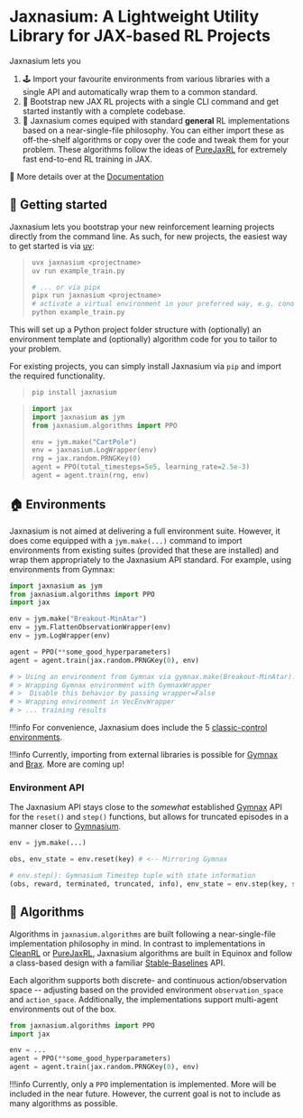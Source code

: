 
# Jaxnasium: A Lightweight Utility Library for JAX-based RL Projects

Jaxnasium lets you

1. 🕹️ Import your favourite environments from various libraries with a single API and automatically wrap them to a common standard.
2. 🚀 Bootstrap new JAX RL projects with a single CLI command and get started instantly with a complete codebase.
3. 🤖 Jaxnasium comes equiped with standard **general** RL implementations based on a near-single-file philosophy. You can either import these as off-the-shelf algorithms or copy over the code and tweak them for your problem. These algorithms follow the ideas of [PureJaxRL](https://github.com/luchris429/purejaxrl) for extremely fast end-to-end RL training in JAX.

📖 More details over at the [Documentation](https://ponseko.github.io/jaxnasium/)

## 🚀 Getting started

Jaxnasium lets you bootstrap your new reinforcement learning projects directly from the command line. As such, for new projects, the easiest way to get started is via [uv](https://docs.astral.sh/uv/getting-started/installation/):

> ```bash
> uvx jaxnasium <projectname>
> uv run example_train.py
> 
> # ... or via pipx
> pipx run jaxnasium <projectname>
> # activate a virtual environment in your preferred way, e.g. conda
> python example_train.py
> ```

This will set up a Python project folder structure with (optionally) an environment template and (optionally) algorithm code for you to tailor to your problem.

For existing projects, you can simply install Jaxnasium via `pip` and import the required functionality.

> ```bash
> pip install jaxnasium
> ```

> ```python
> import jax
> import jaxnasium as jym
> from jaxnasium.algorithms import PPO
> 
> env = jym.make("CartPole")
> env = jaxnasium.LogWrapper(env)
> rng = jax.random.PRNGKey(0)
> agent = PPO(total_timesteps=5e5, learning_rate=2.5e-3)
> agent = agent.train(rng, env)
> ```

## 🏠 Environments

Jaxnasium is not aimed at delivering a full environment suite. However, it does come equipped with a `jym.make(...)` command to import environments from existing suites (provided that these are installed) and wrap them appropriately to the Jaxnasium API standard. For example, using environments from Gymnax:

```python
import jaxnasium as jym
from jaxnasium.algorithms import PPO
import jax

env = jym.make("Breakout-MinAtar")
env = jym.FlattenObservationWrapper(env)
env = jym.LogWrapper(env)

agent = PPO(**some_good_hyperparameters)
agent = agent.train(jax.random.PRNGKey(0), env)

# > Using an environment from Gymnax via gymnax.make(Breakout-MinAtar).
# > Wrapping Gymnax environment with GymnaxWrapper
# >  Disable this behavior by passing wrapper=False
# > Wrapping environment in VecEnvWrapper
# > ... training results
```

!!!info 
    For convenience, Jaxnasium does include the 5 [classic-control environments](https://gymnasium.farama.org/environments/classic_control/).

!!!info 
    Currently, importing from external libraries is possible for [Gymnax](https://github.com/RobertTLange/gymnax) and [Brax](https://github.com/google/brax). More are coming up!

### Environment API

The Jaxnasium API stays close to the *somewhat* established [Gymnax](https://github.com/RobertTLange/gymnax) API for the `reset()` and `step()` functions, but allows for truncated episodes in a manner closer to [Gymnasium](https://gymnasium.farama.org/).

```python
env = jym.make(...)

obs, env_state = env.reset(key) # <-- Mirroring Gymnax

# env.step(): Gymnasium Timestep tuple with state information
(obs, reward, terminated, truncated, info), env_state = env.step(key, state, action)
```

## 🤖 Algorithms

Algorithms in `jaxnasium.algorithms` are built following a near-single-file implementation philosophy in mind. In contrast to implementations in [CleanRL](https://github.com/vwxyzjn/cleanrl) or [PureJaxRL](https://github.com/luchris429/purejaxrl), Jaxnasium algorithms are built in Equinox and follow a class-based design with a familiar [Stable-Baselines](https://github.com/DLR-RM/stable-baselines3) API. 

Each algorithm supports both discrete- and continuous action/observation space -- adjusting based on the provided environment `observation_space` and `action_space`. Additionally, the implementations support multi-agent environments out of the box.

```python
from jaxnasium.algorithms import PPO
import jax

env = ...
agent = PPO(**some_good_hyperparameters)
agent = agent.train(jax.random.PRNGKey(0), env)
```

!!!info 
    Currently, only a `PPO` implementation is implemented. More will be included in the near future. However, the current goal is not to include as many algorithms as possible.